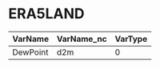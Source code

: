 # ERA5LAND



 | **VarName** | **VarName_nc** | **VarType** |
 | ------------| ------------ |-----------|
 | DewPoint    |  d2m         |   0       | 

